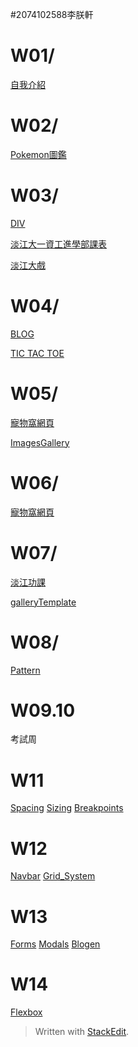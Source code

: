 #2074102588李朕軒
# W01/
[自我介紹](https://github.com/AbNormal66/107-1/blob/master/w01/intro.html)

# W02/
[Pokemon圖鑑](https://github.com/AbNormal66/107-1/blob/master/w02/table.html)

# W03/
[DIV](https://github.com/AbNormal66/107-1/blob/master/w03/div.html/)

[淡江大一資工進學部課表](https://github.com/AbNormal66/107-1/blob/master/w03/table.html/)

[淡江大戲](https://github.com/AbNormal66/107-1/blob/master/w03/tku60.html/)

# W04/
[BLOG](https://github.com/AbNormal66/107-1/blob/master/w04/blog.html/)

[TIC TAC TOE](https://github.com/AbNormal66/107-1/blob/master/w04/ttt.html/)

# W05/
[寵物窩網頁](https://github.com/AbNormal66/107-1/blob/master/w05-nav/index.html/)

[ImagesGallery](https://github.com/AbNormal66/107-1/blob/master/w05/imagesgallery.html/)

# W06/
[寵物窩網頁](https://github.com/AbNormal66/107-1/blob/master/w06-nav/index.html/)

# W07/
[淡江功課](https://github.com/AbNormal66/107-1/blob/master/w07/test.html/)

[galleryTemplate](https://github.com/AbNormal66/107-1/blob/master/w07/galleryTemplate%20.html)

# W08/
[Pattern](https://github.com/AbNormal66/107-1/blob/master/w08/PATTERN.html)

# W09.10
考試周

# W11
[Spacing](https://github.com/AbNormal66/107-1/blob/master/bootstrap-sandbox-starter/bootstrap_sandbox_starter/2_6_spacing.html)
[Sizing](https://github.com/AbNormal66/107-1/blob/master/bootstrap-sandbox-starter/bootstrap_sandbox_starter/2_7_sizing.html)
[Breakpoints](https://github.com/AbNormal66/107-1/blob/master/bootstrap-sandbox-starter/bootstrap_sandbox_starter/2_8_breakpoints.html)

# W12
[Navbar](https://github.com/AbNormal66/107-1/blob/master/bootstrap-sandbox-starter/bootstrap_sandbox_starter/3_3_navbar.html)
[Grid_System](https://github.com/AbNormal66/107-1/blob/master/bootstrap-sandbox-starter/bootstrap_sandbox_starter/4_2_grid_system.html)

# W13
[Forms](https://github.com/AbNormal66/107-1/blob/master/bootstrap-sandbox-starter/bootstrap_sandbox_starter/3_5_forms.html)
[Modals](https://github.com/AbNormal66/107-1/blob/master/bootstrap-sandbox-starter/bootstrap_sandbox_starter/5_6_modals.html)
[Blogen](https://github.com/AbNormal66/107-1/blob/master/bootstrap-sandbox-starter/bootstrap_sandbox_starter/bs4boiler/bs4boiler/index.html)

# W14
[Flexbox](https://github.com/AbNormal66/107-1/blob/master/bootstrap-sandbox-starter/bootstrap_sandbox_starter/4_4_flexbox.html)


> Written with [StackEdit](https://stackedit.io/).
<!--stackedit_data:
eyJoaXN0b3J5IjpbMTY5NDA0MTQ1MCwxNTUyODkzODY1XX0=
-->
